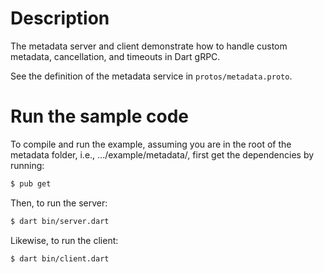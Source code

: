 # Description
The metadata server and client demonstrate how to handle custom metadata,
cancellation, and timeouts in Dart gRPC.

See the definition of the metadata service in `protos/metadata.proto`.

# Run the sample code
To compile and run the example, assuming you are in the root of the metadata
folder, i.e., .../example/metadata/, first get the dependencies by running:

```sh
$ pub get
```

Then, to run the server:

```sh
$ dart bin/server.dart
```

Likewise, to run the client:

```sh
$ dart bin/client.dart
```

